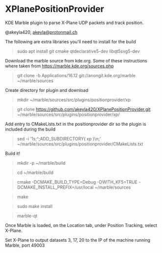 # XPlanePositionProvider
KDE Marble plugin to parse X-Plane UDP packets and track position.

@akeyla420, akeyla@protonmail.ch

The following are extra libraries you'll need to install for the build
> sudo apt install git cmake qtdeclarative5-dev libqt5svg5-dev

Download the marble source from kde.org.  Some of these instructions where taken from https://marble.kde.org/sources.php
> git clone -b Applications/16.12 git://anongit.kde.org/marble ~/marble/sources

Create directory for plugin and download
> mkdir ~/marble/sources/src/plugins/positionprovider/xp

> git clone https://github.com/akeyla420/XPlanePositionProvider.git ~/marble/sources/src/plugins/positionprovider/xp/

Add entry to CMakeLists.txt in the positionprovider dir so the plugin is included during the build
> sed -i '1s;^;ADD_SUBDIRECTORY( xp )\n;' ~/marble/sources/src/plugins/positionprovider/CMakeLists.txt

Build it!
> mkdir -p ~/marble/build

> cd ~/marble/build

> cmake -DCMAKE_BUILD_TYPE=Debug -DWITH_KF5=TRUE -DCMAKE_INSTALL_PREFIX=/usr/local ~/marble/sources

> make

> sudo make install

> marble-qt

Once Marble is loaded, on the Location tab, under Position Tracking, select X-Plane.

Set X-Plane to output datasets 3, 17, 20 to the IP of the machine running Marble, port 49003

